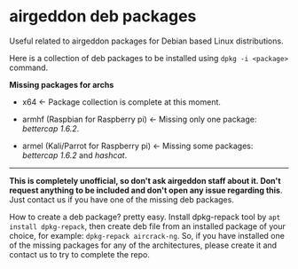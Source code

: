 # airgeddon deb packages

Useful related to airgeddon packages for Debian based Linux distributions.

Here is a collection of deb packages to be installed using `dpkg -i <package>` command.

__Missing packages for archs__

 - x64 <- Package collection is complete at this moment.

 - armhf (Raspbian for Raspberry pi) <- Missing only one package: _bettercap 1.6.2_.

 - armel (Kali/Parrot for Raspberry pi) <- Missing some packages: _bettercap 1.6.2_ and _hashcat_.

____

__This is completely unofficial, so don't ask airgeddon staff about it. Don't request anything to be included and don't open any issue regarding this__. Just contact us if you have one of the missing deb packages.

How to create a deb package? pretty easy. Install dpkg-repack tool by `apt install dpkg-repack`, then create deb file from an installed package of your choice, for example: `dpkg-repack aircrack-ng`. So, if you have installed one of the missing packages for any of the architectures, please create it and contact us to try to complete the repo.

